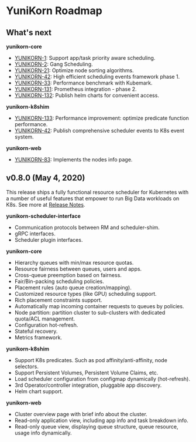 # YuniKorn Roadmap

## What's next

**yunikorn-core**

* [YUNIKORN-1](https://issues.apache.org/jira/browse/YUNIKORN-1): Support app/task priority aware scheduling.
* [YUNIKORN-2](https://issues.apache.org/jira/browse/YUNIKORN-2): Gang Scheduling.
* [YUNIKORN-21](https://issues.apache.org/jira/browse/YUNIKORN-21): Optimize node sorting algorithms.
* [YUNIKORN-42](https://issues.apache.org/jira/browse/YUNIKORN-42): High efficient scheduling events framework phase 1.
* [YUNIKORN-33](https://issues.apache.org/jira/browse/YUNIKORN-33): Performance benchmark with Kubemark.
* [YUNIKORN-131](https://issues.apache.org/jira/browse/YUNIKORN-131): Prometheus integration - phase 2.
* [YUNIKORN-132](https://issues.apache.org/jira/browse/YUNIKORN-132): Publish helm charts for convenient access.

**yunikorn-k8shim**

* [YUNIKORN-133](https://issues.apache.org/jira/browse/YUNIKORN-133): Performance improvement: optimize predicate function performance.
* [YUNIKORN-42](https://issues.apache.org/jira/browse/YUNIKORN-42): Publish comprehensive scheduler events to K8s event system. 

**yunikorn-web**

* [YUNIKORN-83](https://issues.apache.org/jira/browse/YUNIKORN-83): Implements the nodes info page.

## v0.8.0 (May 4, 2020)

This release ships a fully functional resource scheduler for Kubernetes with a number of useful features that empower
to run Big Data workloads on K8s. See more at [Release Notes](http://yunikorn.apache.org/release/v0.8.0.html).

**yunikorn-scheduler-interface**

* Communication protocols between RM and scheduler-shim.
* gRPC interfaces.
* Scheduler plugin interfaces.

**yunikorn-core**

* Hierarchy queues with min/max resource quotas.
* Resource fairness between queues, users and apps.
* Cross-queue preemption based on fairness.
* Fair/Bin-packing scheduling policies.
* Placement rules (auto queue creation/mapping).
* Customized resource types (like GPU) scheduling support.
* Rich placement constraints support.
* Automatically map incoming container requests to queues by policies. 
* Node partition: partition cluster to sub-clusters with dedicated quota/ACL management.
* Configuration hot-refresh.
* Stateful recovery.
* Metrics framework.

**yunikorn-k8shim**

* Support K8s predicates. Such as pod affinity/anti-affinity, node selectors.
* Support Persistent Volumes, Persistent Volume Claims, etc.
* Load scheduler configuration from configmap dynamically (hot-refresh).
* 3rd Operator/controller integration, pluggable app discovery.
* Helm chart support.

**yunikorn-web**

* Cluster overview page with brief info about the cluster.
* Read-only application view, including app info and task breakdown info.
* Read-only queue view, displaying queue structure, queue resource, usage info dynamically.
